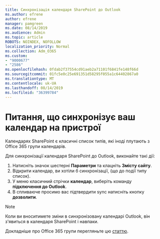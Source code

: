 ```yaml
---
title: Синхронізація календаря SharePoint до Outlook
ms.author: efrene
author: efrene
manager: pamgreen
ms.date: 08/14/2019
ms.audience: Admin
ms.topic: article
ROBOTS: NOINDEX, NOFOLLOW
localization_priority: Normal
ms.collection: Adm_O365
ms.custom:
- "9000677"
- "2586"
ms.openlocfilehash: 0fdab2f37554cd91aeb2a71101f6841fe148f66d
ms.sourcegitcommit: 01fc5e0c25e691351d58295f055a1c64402867a0
ms.translationtype: MT
ms.contentlocale: uk-UA
ms.lasthandoff: 08/14/2019
ms.locfileid: "36399784"
---
```

# <a name="issues-synchronizing-your-calendar-to-devices"></a>Питання, що синхронізує ваш календар на пристрої

Календарях SharePoint є класичні список типів, які іноді плутають з Office 365 групи календарів.

Для синхронізації календаря SharePoint до Outlook, виконайте такі дії:

1. Натисніть значок шестерні **Параметри** та клацніть **Змісту сайту**.
2. Відкрити календар, ви хотіли б синхронізації, (що до події типу список).
3. У меню класичний стрічки **календар**, виберіть команду **підключення до Outlook**.
4. В спливаюче просимо вас підтвердити sync натисніть кнопку **дозволити**.

>[!Note]
> Коли ви вноситимете зміни в синхронізовану календарі Outlook, він з'явиться в календаря SharePoint і навпаки.

Докладніше про Office 365 групи перегляньте цю [статтю](https://support.office.com/en-us/article/Learn-about-Office-365-groups-b565caa1-5c40-40ef-9915-60fdb2d97fa2).
